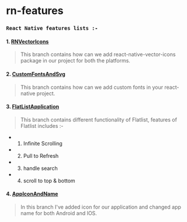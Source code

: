 # rn-features

### `React Native features lists :-`

#### 1. [RNVectorIcons](https://github.com/arupgorai/rn-features/tree/RNVectorIcons)

> This branch contains how can we add react-native-vector-icons package in our project for both the platforms.

#### 2. [CustomFontsAndSvg](https://github.com/arupgorai/rn-features/tree/CustomFontsAndSvg)

> This branch contains how can we add custom fonts in your react-native project.

#### 3. [FlatListApplication](https://github.com/arupgorai/rn-features/tree/FlatlistApplication)

> This branch contains different functionality of Flatlist, features of Flatlist includes :-

- 1. Infinite Scrolling
- 2. Pull to Refresh
- 3. handle search
- 4. scroll to top & bottom

#### 4. [AppIconAndName](https://github.com/arupgorai/rn-features/tree/FlatlistApplication)

> In this branch I've added icon for our application and changed app name for both Android and IOS.
